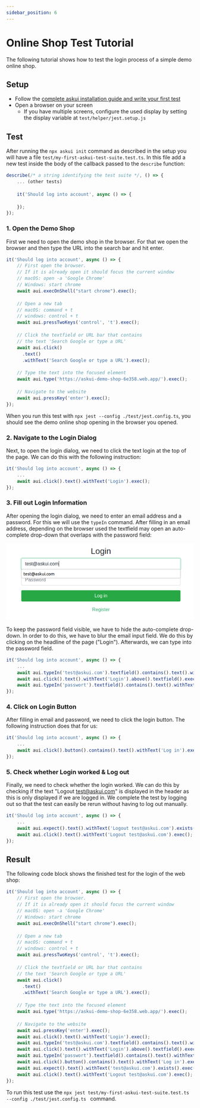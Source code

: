 ```yaml
---
sidebar_position: 6
---
```


# Online Shop Test Tutorial

The following tutorial shows how to test the login process of a simple demo online shop.

## Setup

* Follow the <a href="../Getting%20Started/getting-started" target="_blank">complete askui installation guide and write your first test</a>
* Open a browser on your screen
  * If you have multiple screens, configure the used display by setting the display variable at `test/helper/jest.setup.js`

## Test

After running the `npx askui init` command as described in the setup you will have a file `test/my-first-askui-test-suite.test.ts`. In this file add a new test inside the body of the callback passed to the `describe` function:

```ts
describe(/* a string identifying the test suite */, () => {
    ... (other tests)

    it('Should log into account', async () => {

    });
});
```

### 1. Open the Demo Shop

First we need to open the demo shop in the browser.
For that we open the browser and then type the URL into the search bar and hit enter.

```ts
it('Should log into account', async () => {
    // First open the browser.
    // If it is already open it should focus the current window
    // macOS: open -a 'Google Chrome'
    // Windows: start chrome
    await aui.execOnShell("start chrome").exec();

    // Open a new tab
    // macOS: command + t
    // windows: control + t
    await aui.pressTwoKeys('control', 't').exec();

    // Click the textfield or URL bar that contains
    // the text 'Search Google or type a URL'
    await aui.click()
      .text()
      .withText('Search Google or type a URL').exec();

    // Type the text into the focused element
    await aui.type('https://askui-demo-shop-6e358.web.app/').exec();

    // Navigate to the website
    await aui.pressKey('enter').exec();
});
```

When you run this test with `npx jest --config ./test/jest.config.ts`, you should see the demo online shop opening in the browser you opened.

### 2. Navigate to the Login Dialog

Next, to open the login dialog, we need to click the text login at the top of the page. We can do this with the following instruction:

```ts
it('Should log into account', async () => {
    ...
    await aui.click().text().withText('Login').exec();
});
```

### 3. Fill out Login Information

After opening the login dialog, we need to enter an email address and a password. For this we will use the `typeIn` command. After filling in an email address, depending on the browser used the textfield may open an auto-complete drop-down that overlaps with the password field:

![Overlap](./images/login_overlap.png)

To keep the password field visible, we have to hide the auto-complete drop-down. In order to do this, we have to blur the email input field. We do this by clicking on the headline of the page ("Login"). Afterwards, we can type into the password field.

```ts
it('Should log into account', async () => {
    ...
    await aui.typeIn('test@askui.com').textfield().contains().text().withText('Email Address').exec();
    await aui.click().text().withText('Login').above().textfield().exec();
    await aui.typeIn('passwort').textfield().contains().text().withText('Password').exec();
});
```

### 4. Click on Login Button

After filling in email and password, we need to click the login button. The following instruction does that for us:

```ts
it('Should log into account', async () => {
    ...
    await aui.click().button().contains().text().withText('Log in').exec();
});
```

### 5. Check whether Login worked & Log out

Finally, we need to check whether the login worked. We can do this by checking if the text "Logout test@askui.com" is displayed in the header as this is only displayed if we are logged in. We complete the test by logging out so that the test can easily be rerun without having to log out manually.

```ts
it('Should log into account', async () => {
    ...
    await aui.expect().text().withText('Logout test@askui.com').exists().exec();
    await aui.click().text().withText('Logout test@askui.com').exec();
});
```

## Result

The following code block shows the finished test for the login of the web shop:

```ts
it('Should log into account', async () => {
    // First open the browser.
    // If it is already open it should focus the current window
    // macOS: open -a 'Google Chrome'
    // Windows: start chrome
    await aui.execOnShell("start chrome").exec();

    // Open a new tab
    // macOS: command + t
    // windows: control + t
    await aui.pressTwoKeys('control', 't').exec();

    // Click the textfield or URL bar that contains
    // the text 'Search Google or type a URL'
    await aui.click()
      .text()
      .withText('Search Google or type a URL').exec();

    // Type the text into the focused element
    await aui.type('https://askui-demo-shop-6e358.web.app/').exec();

    // Navigate to the website
    await aui.pressKey('enter').exec();
    await aui.click().text().withText('Login').exec();
    await aui.typeIn('test@askui.com').textfield().contains().text().withText('Email Address').exec();
    await aui.click().text().withText('Login').above().textfield().exec();
    await aui.typeIn('passwort').textfield().contains().text().withText('Password').exec();
    await aui.click().button().contains().text().withText('Log in').exec();
    await aui.expect().text().withText('test@askui.com').exists().exec();
    await aui.click().text().withText('Logout test@askui.com').exec();
});
```

To run this test use the `npx jest test/my-first-askui-test-suite.test.ts --config ./test/jest.config.ts ` command.
